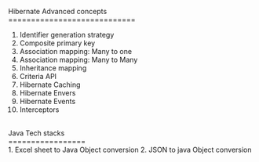 Hibernate Advanced concepts <br/>
============================ <br/>
1. Identifier generation strategy
2. Composite primary key
3. Association mapping: Many to one
4. Association mapping: Many to Many
5. Inheritance mapping
6. Criteria API
7. Hibernate Caching
8. Hibernate Envers
9. Hibernate Events
10. Interceptors
<br/>
Java Tech stacks <br/>
================= <br/>
1. Excel sheet to Java Object conversion
2. JSON to java Object conversion